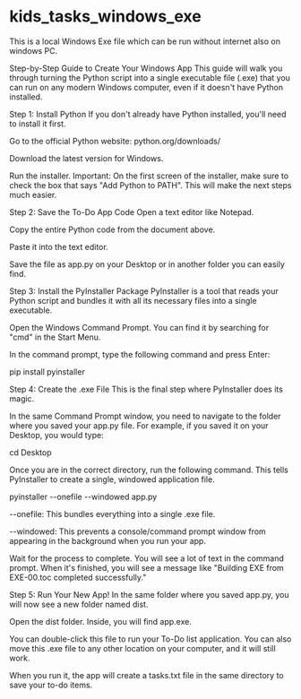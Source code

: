 # kids_tasks_windows_exe
This is a local Windows Exe file which can be run without internet also on windows PC.

Step-by-Step Guide to Create Your Windows App
This guide will walk you through turning the Python script into a single executable file (.exe) that you can run on any modern Windows computer, even if it doesn't have Python installed.

Step 1: Install Python
If you don't already have Python installed, you'll need to install it first.

Go to the official Python website: python.org/downloads/

Download the latest version for Windows.

Run the installer. Important: On the first screen of the installer, make sure to check the box that says "Add Python to PATH". This will make the next steps much easier.

Step 2: Save the To-Do App Code
Open a text editor like Notepad.

Copy the entire Python code from the document above.

Paste it into the text editor.

Save the file as app.py on your Desktop or in another folder you can easily find.

Step 3: Install the PyInstaller Package
PyInstaller is a tool that reads your Python script and bundles it with all its necessary files into a single executable.

Open the Windows Command Prompt. You can find it by searching for "cmd" in the Start Menu.

In the command prompt, type the following command and press Enter:

pip install pyinstaller

Step 4: Create the .exe File
This is the final step where PyInstaller does its magic.

In the same Command Prompt window, you need to navigate to the folder where you saved your app.py file. For example, if you saved it on your Desktop, you would type:

cd Desktop

Once you are in the correct directory, run the following command. This tells PyInstaller to create a single, windowed application file.

pyinstaller --onefile --windowed app.py

--onefile: This bundles everything into a single .exe file.

--windowed: This prevents a console/command prompt window from appearing in the background when you run your app.

Wait for the process to complete. You will see a lot of text in the command prompt. When it's finished, you will see a message like "Building EXE from EXE-00.toc completed successfully."

Step 5: Run Your New App!
In the same folder where you saved app.py, you will now see a new folder named dist.

Open the dist folder. Inside, you will find app.exe.

You can double-click this file to run your To-Do list application. You can also move this .exe file to any other location on your computer, and it will still work.

When you run it, the app will create a tasks.txt file in the same directory to save your to-do items.
